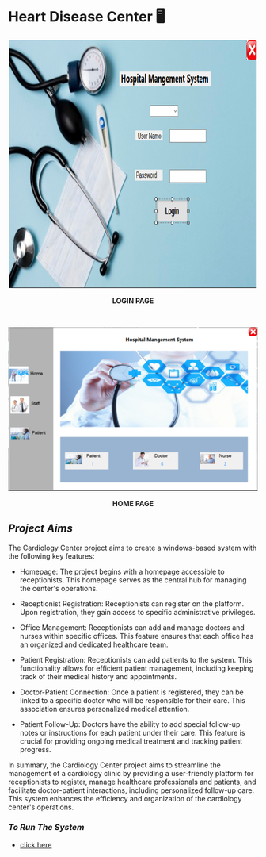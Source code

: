 # Heart Disease Center 🖥️

<p align="center">
     <img src="img project\Capture.PNG" height="500px" width="500px">
      <p align="center">
       <b>LOGIN PAGE</b>
     </p>
 </p>

<br>

 <p align="center">
     <img src="img project\home_admin.png">
      <p align="center">
       <b>HOME PAGE</b>
     </p>
 </p>

## ***Project Aims*** 
The Cardiology Center project aims to create a windows-based system with the following key features:

- Homepage: The project begins with a homepage accessible to receptionists. This homepage serves as the central hub for managing the center's operations.

- Receptionist Registration: Receptionists can register on the platform. Upon registration, they gain access to specific administrative privileges.

- Office Management: Receptionists can add and manage doctors and nurses within specific offices. This feature ensures that each office has an organized and dedicated healthcare team.

- Patient Registration: Receptionists can add patients to the system. This functionality allows for efficient patient management, including keeping track of their medical history and appointments.

- Doctor-Patient Connection: Once a patient is registered, they can be linked to a specific doctor who will be responsible for their care. This association ensures personalized medical attention.

- Patient Follow-Up: Doctors have the ability to add special follow-up notes or instructions for each patient under their care. This feature is crucial for providing ongoing medical treatment and tracking patient progress.

In summary, the Cardiology Center project aims to streamline the management of a cardiology clinic by providing a user-friendly platform for receptionists to register, manage healthcare professionals and patients, and facilitate doctor-patient interactions, including personalized follow-up care. This system enhances the efficiency and organization of the cardiology center's operations.

### ***To Run The System***
- [click here](https://drive.google.com/drive/folders/1ZBCqccRZEeGqjz5phQNvVHW-jeIbS63t?usp=sharing)
